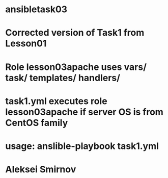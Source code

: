 # ansibletask03
# Corrected version of Task1 from Lesson01
# Role lesson03apache uses vars/ task/ templates/ handlers/
# task1.yml executes role lesson03apache if server OS is from CentOS family
# usage: anslible-playbook task1.yml
#
# Aleksei Smirnov
